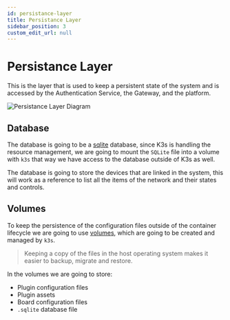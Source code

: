```yaml
---
id: persistance-layer
title: Persistance Layer
sidebar_position: 3
custom_edit_url: null
---
```


# Persistance Layer

This is the layer that is used to keep a persistent state of the system and is accessed by the Authentication Service, the Gateway, and the platform.

![Persistance Layer Diagram](/img/diagram/persistance_layer.png)

## Database

The database is going to be a [sqlite](https://www.sqlite.org) database, since K3s is handling the resource management, we are going to mount the `SQLite` file into a volume with `k3s` that way we have access to the database outside of K3s as well.

The database is going to store the devices that are linked in the system, this will work as a reference to list all the items of the network and their states and controls.

## Volumes

To keep the persistence of the configuration files outside of the container lifecycle we are going to use [volumes](https://rancher.com/docs/k3s/latest/en/storage/#pvc-yaml), which are going to be created and managed by `k3s`.

> Keeping a copy of the files in the host operating system makes it easier to backup, migrate and restore.

In the volumes we are going to store:

- Plugin configuration files
- Plugin assets
- Board configuration files
- `.sqlite` database file
